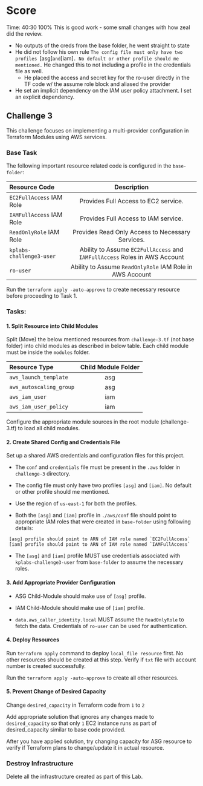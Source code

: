 # Score
Time: 40:30
100% This is good work - some small changes with how zeal did the review.
  - No outputs of the creds from the base folder, he went straight to state
  - He did not follow his own rule `The config file must only have two profiles `[asg]` and `[iam]`. No default or other profile should me mentioned.` He changed this to not including a profile in the credentials file as well. 
    - He placed the access and secret key for the ro-user directly in the TF code w/ the assume role block and aliased the provider
  - He set an implicit dependency on the IAM user policy attachment. I set an explicit dependency.


## Challenge 3

This challenge focuses on implementing a multi-provider configuration in Terraform Modules using AWS services. 

### Base Task

The following important resource related code is configured  in the `base-folder`:

| Resource Code | Description | 
| :---        |    :----:   | 
| `EC2FullAccess` IAM Role  | Provides Full Access to EC2 service.      | 
| `IAMFullAccess` IAM Role | Provides Full Access to IAM service.   | 
| `ReadOnlyRole` IAM Role | Provides Read Only Access to Necessary Services.   | 
| `kplabs-challenge3-user` | Ability to Assume `EC2FullAccess` and `IAMFullAccess` Roles in AWS Account    | 
| `ro-user` | Ability to Assume `ReadOnlyRole` IAM Role in AWS Account    

Run the `terraform apply -auto-approve` to create necessary resource before proceeding to Task 1.


### Tasks:

#### 1. Split Resource into Child Modules

Split (Move) the below mentioned resources from `challenge-3.tf` (not base folder) into child modules as described in below table. Each child module must be inside the `modules` folder.


| Resource Type  | Child Module Folder | 
| :---        |    :----:   | 
| `aws_launch_template`  | asg      | 
| `aws_autoscaling_group`  | asg   | 
| `aws_iam_user` | iam    | 
| `aws_iam_user_policy` | iam    | 

Configure the appropriate module sources in the root module (challenge-3.tf) to load all child modules.

#### 2. Create Shared Config and Credentials File

Set up a shared AWS credentials and configuration files for this project.

* The `conf` and `credentials` file must be present in the `.aws` folder in `challenge-3` directory. 

* The config file must only have two profiles `[asg]` and `[iam]`. No default or other profile should me mentioned.
* Use the region of `us-east-1` for both the profiles.

* Both the `[asg]` and `[iam]` profile in `./aws/conf` file should point to appropriate IAM roles that were created in `base-folder`  using following details:
```
 [asg] profile should point to ARN of IAM role named `EC2FullAccess` 
 [iam] profile should point to ARN of IAM role named `IAMFullAccess`
```

* The `[asg]` and `[iam]` profile MUST use credentials associated with `kplabs-challenge3-user` from `base-folder` to assume the necessary roles.


#### 3. Add Appropriate Provider Configuration

* ASG Child-Module should make use of `[asg]` profile.
* IAM Child-Module should make use of `[iam]` profile.

* `data.aws_caller_identity.local` MUST assume the `ReadOnlyRole` to fetch the data. Credentials of `ro-user` can be used for authentication.

#### 4. Deploy Resources

Run `terraform apply` command to deploy `local_file resource` first. No other resources should be created at this step. Verify if `txt` file with account number is created successfully. 

Run the `terraform apply -auto-approve` to create all other resources.


#### 5. Prevent Change of Desired Capacity

Change `desired_capacity` in Terraform code from `1` to `2`

Add appropriate solution that ignores any changes made to `desired_capacity` so that only `1` EC2 instance runs as part of desired_capacity similar to base code provided.

After you have applied solution, try changing capacity for ASG resource to verify if Terraform plans to change/update it in actual resource.

### Destroy Infrastructure

Delete all the infrastructure created as part of this Lab.




